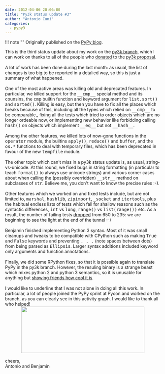 ```yaml
---
date: 2012-04-06 20:06:00
title: "Py3k status update #3"
author: "Antonio Cuni"
categories:
  - pypy3
---
```


!!! note ""
    Originally published on the [PyPy blog](https://pypy.org/posts/2012/04/py3k-status-update-3-6975588144646689872.html).


<html><body><div class="document" id="py3k-status-update-3">This is the third status update about my work on the <a class="reference external" href="https://foss.heptapod.net/pypy/pypy/-/tree/branch/py3k">py3k branch</a>, which I can work on thanks to all of the people who <a class="reference external" href="/posts/2012/01/py3k-and-numpy-first-stage-thanks-to-3008917396290059758.html">donated</a> to the <a class="reference external" href="https://pypy.org/py3donate.html">py3k proposal</a>.<br>
<br>
A lot of work has been done during the last month: as usual, the list of changes is too big to be reported in a detalied way, so this is just a summary of what happened.<br>
<br>
One of the most active areas was killing old and deprecated features. In particular, we killed support for the <tt class="docutils literal">__cmp__</tt> special method and its counsins, the <tt class="docutils literal">cmp</tt> builtin function and keyword argument for <tt class="docutils literal">list.sort()</tt> and <tt class="docutils literal">sorted()</tt>.  Killing is easy, but then you have to fix all the places which breaks because of this, including all the types which relied on <tt class="docutils literal">__cmp__</tt> to be comparable,, fixing all the tests which tried to order objects which are no longer ordeable now, or implementing new behavior like forbidding calling <tt class="docutils literal">hash()</tt> on objects which implement <tt class="docutils literal">__eq__</tt> but not <tt class="docutils literal">__hash__</tt>.<br>
<br>
Among the other features, we killed lots of now-gone functions in the <tt class="docutils literal">operator</tt> module, the builtins <tt class="docutils literal">apply()</tt>, <tt class="docutils literal">reduce()</tt> and <tt class="docutils literal">buffer</tt>, and the <tt class="docutils literal">os.*</tt> functions to deal with temporary files, which has been deprecated in favour of the new <tt class="docutils literal">tempfile</tt> module.<br>
<br>
The other topic which can't miss in a py3k status update is, as usual, string-vs-unicode. At this round, we fixed bugs in string formatting (in particular to teach <tt class="docutils literal">format()</tt> to always use unicode strings) and various corner cases about when calling the (possibly overridden) <tt class="docutils literal">__str__</tt> method on subclasses of <tt class="docutils literal">str</tt>. Believe me, you don't want to know the precise rules :-).<br>
<br>
Other features which we worked on and fixed tests include, but are not limited to, <tt class="docutils literal">marshal</tt>, <tt class="docutils literal">hashlib</tt>, <tt class="docutils literal">zipimport</tt>, <tt class="docutils literal">_socket</tt> and <tt class="docutils literal">itertools</tt>, plus the habitual endless lists of tests which fail for shallow reasons such as the syntactic differences, <tt class="docutils literal">int</tt> vs <tt class="docutils literal">long</tt>, <tt class="docutils literal">range()</tt> vs <tt class="docutils literal"><span class="pre">list(range())</span></tt> etc. As a result, the number of failing tests <a class="reference external" href="https://buildbot.pypy.org/summary?category=linux32&amp;branch=py3k&amp;recentrev=53956:3c8ac35c653a">dropped</a> from 650 to 235: we are beginning to see the light at the end of the tunnel :-)<br>
<br>
Benjamin finished implementing Python 3 syntax. Most of it was small cleanups and tweaks to be compatible with CPython such as making <tt class="docutils literal">True</tt> and <tt class="docutils literal">False</tt> keywords and preventing <tt class="docutils literal">. . .</tt> (note spaces between dots) from being parsed as <tt class="docutils literal">Ellipsis</tt>. Larger syntax additions included keyword only arguments and function annotations.<br>
<br>
Finally, we did some RPython fixes, so that it is possible again to translate PyPy in the py3k branch. However, the resuling binary is a strange beast which mixes python 2 and python 3 semantics, so it is unusable for anything but <a class="reference external" href="https://paste.pocoo.org/show/577006/">showing friends how cool it is</a>.<br>
<br>
I would like to underline that I was not alone in doing all this work. In particular, a lot of people joined the PyPy sprint at Pycon and worked on the branch, as you can clearly see in this activity graph. I would like to thank all who helped!<br>
<div class="separator" style="clear: both; text-align: center;"><a href="https://1.bp.blogspot.com/-XIrydp78nVs/T38-WyUX0PI/AAAAAAAAAQE/bLvx330NcAs/s1600/py3k-activity-march.png" style="margin-left: 1em; margin-right: 1em;"><img border="0" height="150" src="https://1.bp.blogspot.com/-XIrydp78nVs/T38-WyUX0PI/AAAAAAAAAQE/bLvx330NcAs/s400/py3k-activity-march.png" width="400"></a></div><br>
cheers,<br>
Antonio and Benjamin</div></body></html>